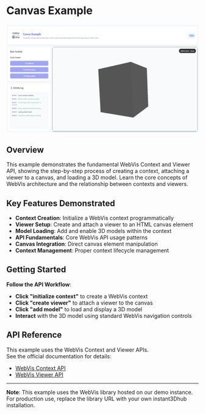 # Canvas Example 

![Canvas Example](./thumb.png)

## Overview

This example demonstrates the fundamental WebVis Context and Viewer API, showing the step-by-step process of creating a context, attaching a viewer to a canvas, and loading a 3D model. Learn the core concepts of WebVis architecture and the relationship between contexts and viewers.

## Key Features Demonstrated

- **Context Creation**: Initialize a WebVis context programmatically
- **Viewer Setup**: Create and attach a viewer to an HTML canvas element
- **Model Loading**: Add and enable 3D models within the context
- **API Fundamentals**: Core WebVis API usage patterns
- **Canvas Integration**: Direct canvas element manipulation
- **Context Management**: Proper context lifecycle management

## Getting Started

**Follow the API Workflow**:
   - **Click "initialize context"** to create a WebVis context
   - **Click "create viewer"** to attach a viewer to the canvas
   - **Click "add model"** to load and display a 3D model
   - **Interact** with the 3D model using standard WebVis navigation controls

## API Reference

This example uses the WebVis Context and Viewer APIs.  
See the official documentation for details:  
- [WebVis Context API](https://docs.threedy.io/latest/doc/webvis/interfaces/ContextAPI.html#contextapi)
- [WebVis Viewer API](https://docs.threedy.io/latest/doc/webvis/interfaces/ViewerAPI.html#viewerapi)

---

**Note**: This example uses the WebVis library hosted on our demo instance. For production use, replace the library URL with your own instant3Dhub installation.

